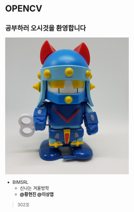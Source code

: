 # OPENCV
 ## 공부하러 오시것을 환영합니다
 ![taekwonv](/img/taekwonv1.jpg) 

* BIMSRL  
    * 신나는 겨울방학
    * __@황현진 @이상엽__

> 302호
